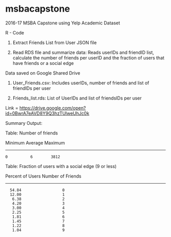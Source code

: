 # msbacapstone

2016-17 MSBA Capstone using Yelp Academic Dataset

R - Code

1) Extract Friends List from User JSON file

2) Read RDS file and summarize data: Reads userIDs and friendID list, calculate the number of friends per userID and the fraction of users that have friends or a social edge

Data saved on Google Shared Drive

1) User_Friends.csv: Includes userIDs, number of friends and list of friendIDs per user

2) Friends_list.rds: List of UserIDs and list of friendsIDs per user

Link = https://drive.google.com/open?id=0BwrA7eAVD8Y9Q3hzTUlweUhJc0k

Summary Output:

Table: Number of friends

 Minimum    Average    Maximum 
---------  ---------  ---------
    0          6        3812   
    
    
Table: Fraction of users with a social edge (9 or less)

 Percent of Users    Number of Friends 
------------------  -------------------
      54.84                  0         
      12.00                  1         
       6.38                  2         
       4.20                  3         
       3.00                  4         
       2.25                  5         
       1.81                  6         
       1.45                  7         
       1.22                  8         
       1.04                  9   



